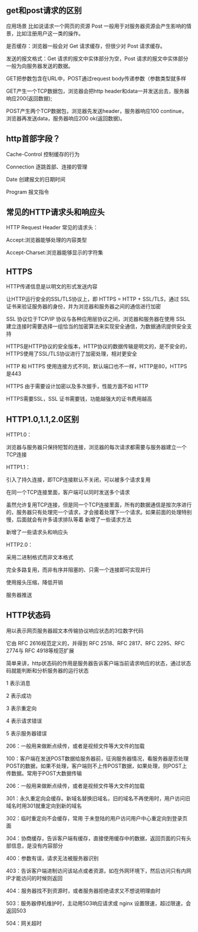 
## get和post请求的区别

应用场景 比如说请求一个网页的资源 Post 一般用于对服务器资源会产生影响的情景，比如注册用户这一类的操作。

是否缓存：浏览器一般会对 Get 请求缓存，但很少对 Post 请求缓存。

发送的报文格式：Get 请求的报文中实体部分为空，Post 请求的报文中实体部分一般为向服务器发送的数据。

GET把参数包含在URL中，POST通过request body传递参数（参数类型就多样 

GET产生一个TCP数据包，浏览器会把http header和data一并发送出去，服务器响应200(返回数据);

POST产生两个TCP数据包，浏览器先发送header，服务器响应100 continue，浏览器再发送data，服务器响应200 ok(返回数据)。

## http首部字段？

Cache-Control  控制缓存的行为

Connection  	逐跳首部、连接的管理

Date	       创建报文的日期时间

Program   报文指令

## 常见的HTTP请求头和响应头

HTTP Request Header 常见的请求头：

Accept:浏览器能够处理的内容类型

Accept-Charset:浏览器能够显示的字符集


## HTTPS

HTTP传递信息是以明文的形式发送内容

让HTTP运行安全的SSL/TLS协议上，即 HTTPS = HTTP + SSL/TLS，通过 SSL证书来验证服务器的身份，并为浏览器和服务器之间的通信进行加密

SSL 协议位于TCP/IP 协议与各种应用层协议之间，浏览器和服务器在使用 SSL 建立连接时需要选择一组恰当的加密算法来实现安全通信，为数据通讯提供安全支持

HTTPS是HTTP协议的安全版本，HTTP协议的数据传输是明文的，是不安全的，HTTPS使用了SSL/TLS协议进行了加密处理，相对更安全

HTTP 和 HTTPS 使用连接方式不同，默认端口也不一样，HTTP是80，HTTPS是443

HTTPS 由于需要设计加密以及多次握手，性能方面不如 HTTP

HTTPS需要SSL，SSL 证书需要钱，功能越强大的证书费用越高

## HTTP1.0,1.1,2.0区别

HTTP1.0：

浏览器与服务器只保持短暂的连接，浏览器的每次请求都需要与服务器建立一个TCP连接

HTTP1.1：

引入了持久连接，即TCP连接默认不关闭，可以被多个请求复用

在同一个TCP连接里面，客户端可以同时发送多个请求

虽然允许复用TCP连接，但是同一个TCP连接里面，所有的数据通信是按次序进行的，服务器只有处理完一个请求，才会接着处理下一个请求。如果前面的处理特别慢，后面就会有许多请求排队等着
新增了一些请求方法

新增了一些请求头和响应头

HTTP2.0：

采用二进制格式而非文本格式

完全多路复用，而非有序并阻塞的、只需一个连接即可实现并行

使用报头压缩，降低开销

服务器推送

## HTTP状态码

用以表示网页服务器超文本传输协议响应状态的3位数字代码

它由 RFC 2616规范定义的，并得到 RFC 2518、RFC 2817、RFC 2295、RFC 2774与 RFC 4918等规范扩展

简单来讲，http状态码的作用是服务器告诉客户端当前请求响应的状态，通过状态码就能判断和分析服务器的运行状态

1 表示消息

2 表示成功

3 表示重定向

4 表示请求错误

5 表示服务器错误

206：一般用来做断点续传，或者是视频文件等大文件的加载

100：客户端在发送POST数据给服务器前，征询服务器情况，看服务器是否处理POST的数据，如果不处理，客户端则不上传POST数据，如果处理，则POST上传数据。常用于POST大数据传输

206：一般用来做断点续传，或者是视频文件等大文件的加载

301：永久重定向会缓存。新域名替换旧域名，旧的域名不再使用时，用户访问旧域名时用301就重定向到新的域名

302：临时重定向不会缓存，常用 于未登陆的用户访问用户中心重定向到登录页面

304：协商缓存，告诉客户端有缓存，直接使用缓存中的数据，返回页面的只有头部信息，是没有内容部分

400：参数有误，请求无法被服务器识别

403：告诉客户端进制访问该站点或者资源，如在外网环境下，然后访问只有内网IP才能访问的时候则返回

404：服务器找不到资源时，或者服务器拒绝请求又不想说明理由时

503：服务器停机维护时，主动用503响应请求或 nginx 设置限速，超过限速，会返回503

504：网关超时

